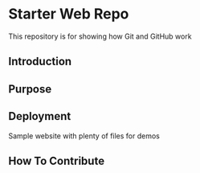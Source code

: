 # Starter Web Repo

This repository is for showing how Git and GitHub work

## Introduction

## Purpose

## Deployment 

Sample website with plenty of files for demos

## How To Contribute
